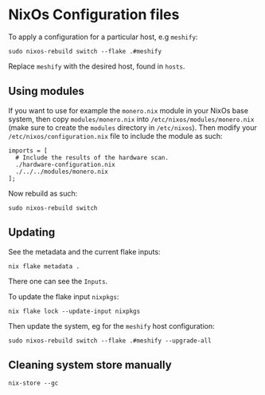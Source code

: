 # NixOs Configuration files

To apply a configuration for a particular host, e.g `meshify`:
```shell
sudo nixos-rebuild switch --flake .#meshify
```
Replace `meshify` with the desired host, found in `hosts`.

## Using modules
If you want to use for example the `monero.nix` module in your NixOs base system,
then copy `modules/monero.nix` into `/etc/nixos/modules/monero.nix` (make sure to create the `modules` directory in `/etc/nixos`).
Then modify your `/etc/nixos/configuration.nix` file to include the module as such:
```
imports = [
  # Include the results of the hardware scan.
  ./hardware-configuration.nix
  ./../../modules/monero.nix
];
```
Now rebuild as such:
```shell
sudo nixos-rebuild switch
```

## Updating
See the metadata and the current flake inputs:
```shell
nix flake metadata .
```
There one can see the `Inputs`.

To update the flake input `nixpkgs`:
```shell
nix flake lock --update-input nixpkgs
```

Then update the system, eg for the `meshify` host configuration:
```
sudo nixos-rebuild switch --flake .#meshify --upgrade-all
```

## Cleaning system store manually
```shell
nix-store --gc
```
